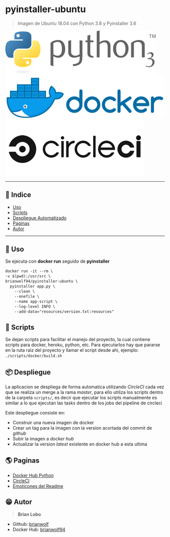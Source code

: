 # pyinstaller-ubuntu

> Imagen de Ubuntu 18.04 con Python 3.8 y Pyinstaller 3.6

![alt text](docs/img/python.png)
![alt text](docs/img/docker.png)
![alt text](docs/img/circleci.png)

---

## :open_book: Indice

* [Uso](#uso)
* [Scripts](#scripts)
* [Despliegue Automatizado](#despliegue)
* [Paginas](#paginas)
* [Autor](#autor)

---

## :tada: Uso

Se ejecuta con **docker run** seguido de **pyinstaller**

```\
docker run -it --rm \
-v $(pwd):/usr/src \
brianwolf94/pyinstaller-ubuntu \
  pyinstaller app.py \
    --clean \
    --onefile \
    --name app-script \
    --log-level INFO \
    --add-data="resources/version.txt:resources"
```

## :scroll: Scripts

Se dejan scripts para facilitar el manejo del proyecto, la cual contiene scripts para docker, heroku, python, etc.
Para ejecutarlos hay que pararse en la ruta raiz del proyecto y llamar el script desde ahi, ejemplo:
`./scripts/docker/build.sh`

## :package: Despliegue

La aplicacion se despliega de forma automatica utilizando *CircleCI* cada vez que se realiza un merge a la rama *master*,
para ello utiliza los scripts dentro de la carpeta `scripts/`, es decir que ejecutar los scripts manualmente es similar a lo que ejecutan las tasks dentro de los jobs del pipeline de circleci

Este despliegue consiste en:

* Construir una nueva imagen de docker
* Crear un tag para la imagen con la version acortada del commit de *github*
* Subir la imagen a *docker hub*
* Actualizar la version *latest* existente en docker hub a esta ultima

## :earth_americas: Paginas

* [Docker Hub Python](https://hub.docker.com/_/ubuntu)
* [CircleCI](https://circleci.com/)
* [Emoticones del Readme](https://github.com/ikatyang/emoji-cheat-sheet)

## :grin: Autor

> **Brian Lobo**

* Github: [brianwolf](https://github.com/brianwolf)
* Docker Hub:  [brianwolf94](https://hub.docker.com/u/brianwolf94)
